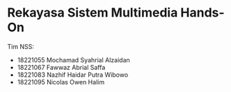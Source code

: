# Rekayasa Sistem Multimedia Hands-On

Tim NSS:
- 18221055 Mochamad Syahrial Alzaidan
- 18221067 Fawwaz Abrial Saffa
- 18221083 Nazhif Haidar Putra Wibowo
- 18221095 Nicolas Owen Halim
